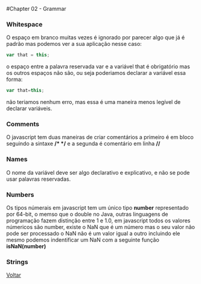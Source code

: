 #Chapter 02 - Grammar


### Whitespace

O espaço em branco muitas vezes é ignorado por parecer algo que já é padrão mas podemos ver a sua aplicação nesse caso:
````js
var that = this;
````
o espaço entre a palavra reservada var e a variável that é obrigatório mas os outros espaços não são, ou seja poderiamos declarar a variável essa forma:
````js
var that=this;
````
não teriamos nenhum erro, mas essa é uma maneira menos legível de declarar variáveis.

### Comments

O javascript tem duas maneiras de criar comentários a primeiro é em bloco seguindo a sintaxe <b>/* */</b> e a segunda é comentário em linha <b>//</b> 

### Names

O nome da variável deve ser algo declarativo e explicativo, e não se pode usar palavras reservadas.

### Numbers

Os tipos númerais em javascript tem um único tipo <b>number</b> representado por 64-bit, o memso que o double no Java, outras linguagens de programação fazem distinção entre 1 e 1.0, em javascript todos os valores númericos são number, existe o NaN que é um número mas o seu valor não pode ser processado o NaN não é um valor igual a outro incluindo ele mesmo podemos indentificar um NaN com a seguinte função <b> isNaN(number) </b> 

### Strings






<a href="../README.MD">Voltar</a>
